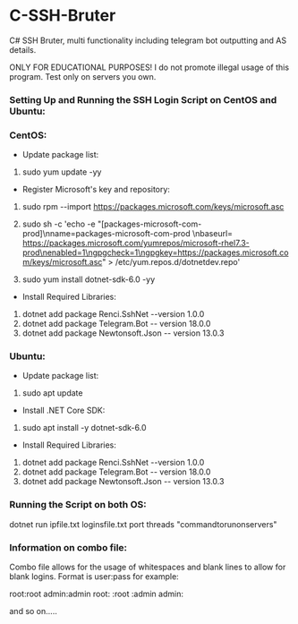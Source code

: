 # C-SSH-Bruter
C# SSH Bruter, multi functionality including telegram bot outputting and AS details.

ONLY FOR EDUCATIONAL PURPOSES! I do not promote illegal usage of this program. Test only on servers you own.

### Setting Up and Running the SSH Login Script on CentOS and Ubuntu:

### CentOS:
- Update package list:

1. sudo yum update -yy

- Register Microsoft's key and repository:

1. sudo rpm --import https://packages.microsoft.com/keys/microsoft.asc

2. sudo sh -c 'echo -e "[packages-microsoft-com-prod]\nname=packages-microsoft-com-prod \nbaseurl= https://packages.microsoft.com/yumrepos/microsoft-rhel7.3-prod\nenabled=1\ngpgcheck=1\ngpgkey=https://packages.microsoft.com/keys/microsoft.asc" > /etc/yum.repos.d/dotnetdev.repo'

3. sudo yum install dotnet-sdk-6.0 -yy

- Install Required Libraries:

1. dotnet add package Renci.SshNet --version 1.0.0
2. dotnet add package Telegram.Bot -- version 18.0.0
3. dotnet add package Newtonsoft.Json -- version 13.0.3

### Ubuntu:
- Update package list:

1. sudo apt update

- Install .NET Core SDK:

1. sudo apt install -y dotnet-sdk-6.0

- Install Required Libraries:

1. dotnet add package Renci.SshNet --version 1.0.0
2. dotnet add package Telegram.Bot -- version 18.0.0
3. dotnet add package Newtonsoft.Json -- version 13.0.3

### Running the Script on both OS:

dotnet run ipfile.txt loginsfile.txt port threads "commandtorunonservers"

### Information on combo file:

Combo file allows for the usage of whitespaces and blank lines to allow for blank logins. Format is user:pass for example:

root:root
admin:admin
root:
:root
:admin
admin:

and so on.....

